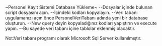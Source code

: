   ~Personel Kayıt Sistemi Database Yükleme~
--Dosyalar içinde bulunan script dosyasını açın.
--İçindeki kodları kopyalayın.
--Veri tabanı uygulamanızı açın önce PersonelVeriTabanı adında yeni bir database oluşturun.
--New query deyin kopyaladığınız kodları yapıştırın ve execute yapın.
--Bu sayede veri tabanı içine tablolar eklenmiş olacaktır.

Not:Veri tabanı programı olarak Microsoft Sql Server kullanılmıştır.
